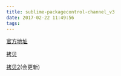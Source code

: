 ```yaml
---
title: sublime-packagecontrol-channel_v3
date: 2017-02-22 11:49:56
tags:
---
```


[官方地址](https://packagecontrol.io/channel_v3.json)

[拷贝](/uploads/channel_v3.1.json)

[拷贝2](/uploads/channel_v3.json)(会更新)
